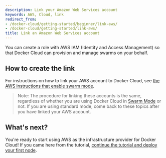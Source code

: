 ```yaml
---
description: Link your Amazon Web Services account
keywords: AWS, Cloud, link
redirect_from:
- /docker-cloud/getting-started/beginner/link-aws/
- /docker-cloud/getting-started/link-aws/
title: Link an Amazon Web Services account
---
```


You can create a role with AWS IAM (Identity and Access Management) so that
Docker Cloud can provision and manage swarms on your behalf.

## How to create the link

For instructions on how to link your AWS account to Docker Cloud,
see [the AWS instructions that enable swarm
mode](/docker-cloud/cloud-swarm/link-aws-swarm.md).

> Note: The procedure for linking these accounts is the same, regardless
of whether you are using Docker Cloud in
[Swarm Mode](/docker-cloud/index.md) or not. If you are
using standard mode, come back to these topics after you have linked
your AWS account.

## What's next?

You're ready to start using AWS as the infrastructure provider for Docker Cloud!
If you came here from the tutorial, [continue the tutorial and deploy your first
node](/docker-cloud/getting-started/your_first_node.md).
